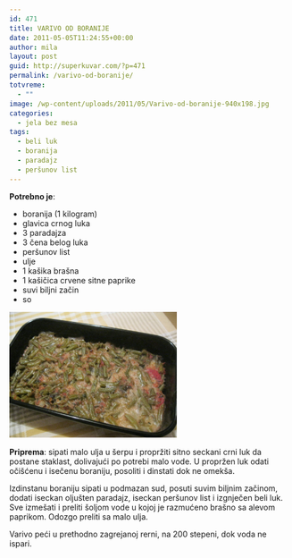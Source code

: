 ```yaml
---
id: 471
title: VARIVO OD BORANIJE
date: 2011-05-05T11:24:55+00:00
author: mila
layout: post
guid: http://superkuvar.com/?p=471
permalink: /varivo-od-boranije/
totvreme:
  - ""
image: /wp-content/uploads/2011/05/Varivo-od-boranije-940x198.jpg
categories:
  - jela bez mesa
tags:
  - beli luk
  - boranija
  - paradajz
  - peršunov list
---
```

**Potrebno je**:

  * boranija (1 kilogram)
  * glavica crnog luka
  * 3 paradajza
  * 3 čena belog luka
  * peršunov list
  * ulje
  * 1 kašika brašna
  * 1 kašičica crvene sitne paprike
  * suvi biljni začin
  * so

<img class="alignnone size-medium wp-image-2575" title="Varivo od boranije" src="/wp-content/uploads/2011/05/Varivo-od-boranije-1024x768.jpg" alt="" width="300" height="225" /> 

**Priprema**: sipati malo ulja u šerpu i propržiti sitno seckani crni luk da postane staklast, dolivajući po potrebi malo vode. U propržen luk odati očišćenu i isečenu boraniju, posoliti i dinstati dok ne omekša.

Izdinstanu boraniju sipati u podmazan sud, posuti suvim biljnim začinom, dodati iseckan oljušten paradajz, iseckan peršunov list i izgnječen beli luk. Sve izmešati i preliti šoljom vode u kojoj je razmućeno brašno sa alevom paprikom. Odozgo preliti sa malo ulja.

Varivo peći u prethodno zagrejanoj rerni, na 200 stepeni, dok voda ne ispari.